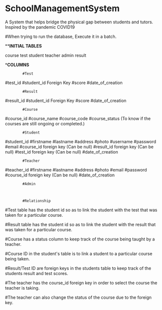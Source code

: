 # SchoolManagementSystem
A System that helps bridge the physical gap between students and tutors. Inspired by the pandemic COVID19

#When trying to run the database, Execute it in a batch.

**********INITIAL TABLES********

course	test	student		teacher		admin		result


***********COLUMNS**********

			#Test
#test_id
#student_id Foreign Key
#score
#date_of_creation		

			#Result
#result_id
#student_id Foreign Key
#score
#date_of_creation 

			#Course
#course_id
#course_name
#course_code
#course_status (To know if the courses are still ongoing or completed.)

			#Student
#student_id
#firstname
#lastname
#address
#photo
#username
#password
#email
#course_id foreign key (Can be null)
#result_id foreign key (Can be null)
#test_id foreign key (Can be null)
#date_of_creation

			#Teacher
#teacher_id
#firstname
#lastname
#address
#photo
#email
#password
#course_id foreign key (Can be null)
#date_of_creation

			#Admin



			#Relationship
			
#Test table has the student id so as to link the student with the test that was taken for a particular course.

#Result table has the student id so as to link the student with the result that was taken for a particular course.

#Course has a status column to keep track of the course being taught by a teacher.

#Course ID in the student's table is to link a student to a particular course being taken.

#Result/Test ID are foreign keys in the students table to keep track of the students result and test scores.

#The teacher has the course_id foreign key in order to select the course the teacher is taking.

#The teacher can also change the status of the course due to the foreign key.
